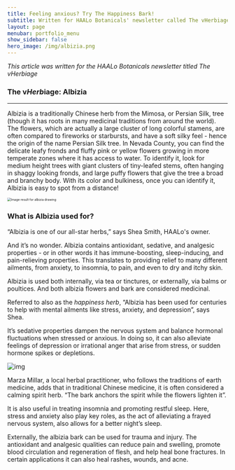 ```yaml
---
title: Feeling anxious? Try The Happiness Bark!
subtitle: Written for HAALo Botanicals' newsletter called The vHerbiage
layout: page
menubar: portfolio_menu
show_sidebar: false
hero_image: /img/albizia.png
---
```


*This article was written for the HAALo Botanicals newsletter titled The vHerbiage*



### The v*Herb*iage: Albizia

------

Albizia is a traditionally Chinese herb from the Mimosa, or Persian Silk, tree (though it has roots in many medicinal traditions from around the world). The flowers, which are actually a large cluster of long colorful stamens, are often compared to fireworks or starbursts, and have a soft silky feel - hence the origin of the name Persian Silk tree. In Nevada County, you can find the delicate leafy fronds and fluffy pink or yellow flowers growing in more temperate zones where it has access to water. To identify it, look for medium height trees with giant clusters of tiny-leafed stems, often hanging in shaggy looking fronds, and large puffy flowers that give the tree a broad and branchy body. With its color and bulkiness, once you can identify it, Albizia is easy to spot from a distance!

<img src="https://lh5.googleusercontent.com/bz9f_OXhkPp9vUGclAUXeYCio89ogSqP4-Z2zVutKjzCygfBEsC0wKPvYoiqj8xn17V5-AFvlSLmOVa-7nFAmhG69oO5UG_Hpk2mvbECAAJQhEGBBwxFZpRzdswTkovI7Z1_g-pI" alt="Image result for albizia drawing" style="zoom: 50%;" />

### What is Albizia used for?

“Albizia is one of our all-star herbs,” says Shea Smith, HAALo's owner. 

And it’s no wonder. Albizia contains antioxidant, sedative, and analgesic properties - or in other words it has immune-boosting, sleep-inducing, and pain-relieving properties. This translates to providing relief to many different ailments, from anxiety, to insomnia, to pain, and even to dry and itchy skin.

Albizia is used both internally, via tea or tinctures, or externally, via balms or poultices. And both albizia flowers and bark are considered medicinal.

Referred to also as the *happiness herb*, “Albizia has been used for centuries to help with mental ailments like stress, anxiety, and depression”, says Shea. 

It’s sedative properties dampen the nervous system and balance hormonal fluctuations when stressed or anxious. In doing so, it can also alleviate feelings of depression or irrational anger that arise from stress, or sudden hormone spikes or depletions.



![img](https://lh6.googleusercontent.com/GIO8AIP6skH65eOCGTs35Ef8loXjMtPdClr1jLRsAWzLO2DyuHZNjkCWlp46G7HxVjyUaPWOqQQVTIq0U-HWcU8M-AjmMgL4qzw8393Mys3wjy7t9gb-EE90L4EaSWLWecsBqKWi)



Marza Millar, a local herbal practitioner, who follows the traditions of earth medicine, adds that in traditional Chinese medicine, it is often considered a calming spirit herb. “The bark anchors the spirit while the flowers lighten it”. 

It is also useful in treating insomnia and promoting restful sleep. Here, stress and anxiety also play key roles, as the act of alleviating a frayed nervous system, also allows for a better night’s sleep.

Externally, the albizia bark can be used for trauma and injury. The antioxidant and analgesic qualities can reduce pain and swelling, promote blood circulation and regeneration of flesh, and help heal bone fractures. In certain applications it can also heal rashes, wounds, and acne.